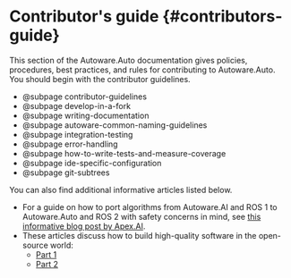 Contributor's guide {#contributors-guide}
======

This section of the Autoware.Auto documentation gives policies, procedures, best practices, and rules for contributing to Autoware.Auto.
You should begin with the contributor guidelines.

- @subpage contributor-guidelines
- @subpage develop-in-a-fork
- @subpage writing-documentation
- @subpage autoware-common-naming-guidelines
- @subpage integration-testing
- @subpage error-handling
- @subpage how-to-write-tests-and-measure-coverage
- @subpage ide-specific-configuration
- @subpage git-subtrees

You can also find additional informative articles listed below.

- For a guide on how to port algorithms from Autoware.AI and ROS 1 to Autoware.Auto and ROS 2 with safety concerns in mind, see [this informative blog post by Apex.AI](https://www.apex.ai/post/porting-algorithms-from-ros-1-to-ros-2).
- These articles discuss how to build high-quality software in the open-source world:
  - [Part 1](https://www.apex.ai/post/building-safe-algorithms-in-the-open-part-1-design)
  - [Part 2](https://www.apex.ai/post/building-safe-algorithms-in-the-open-part-2-implementation)
